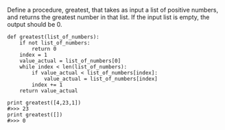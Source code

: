 Define a procedure, greatest, that takes as input a list of positive numbers, and returns the greatest number in that list. If the input list is empty, the output should be 0.
```
def greatest(list_of_numbers):
    if not list_of_numbers:
        return 0
    index = 1
    value_actual = list_of_numbers[0]
    while index < len(list_of_numbers):
        if value_actual < list_of_numbers[index]:
            value_actual = list_of_numbers[index]
        index += 1
    return value_actual

print greatest([4,23,1])
#>>> 23
print greatest([])
#>>> 0
```